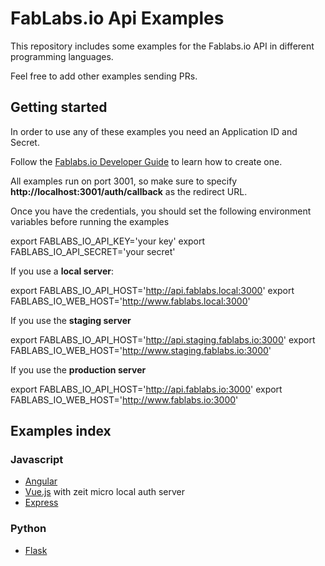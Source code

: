 # FabLabs.io Api Examples

This repository includes some examples for the Fablabs.io API in different programming languages. 

Feel free to add other examples sending PRs.

## Getting started

In order to use any of these examples you need an Application ID and Secret.

Follow the [Fablabs.io Developer Guide](http://docs.fablabs.io) to learn how to create one.

All examples run on port 3001, so make sure to specify **http://localhost:3001/auth/callback** as the redirect URL.

Once you have the credentials, you should set the following environment variables before running the examples

export FABLABS_IO_API_KEY='your key'
export FABLABS_IO_API_SECRET='your secret'

If you use a **local server**:

export FABLABS_IO_API_HOST='http://api.fablabs.local:3000'
export FABLABS_IO_WEB_HOST='http://www.fablabs.local:3000'

If you use the **staging server**

export FABLABS_IO_API_HOST='http://api.staging.fablabs.io:3000'
export FABLABS_IO_WEB_HOST='http://www.staging.fablabs.io:3000'

If you use the **production server**

export FABLABS_IO_API_HOST='http://api.fablabs.io:3000'
export FABLABS_IO_WEB_HOST='http://www.fablabs.io:3000'


## Examples index

### Javascript

- [Angular](./angular/README.md)
- [Vue.js](./vuejs/README.md) with zeit micro local auth server
- [Express](./express/README.md)

### Python

- [Flask](./flask/README.md)
